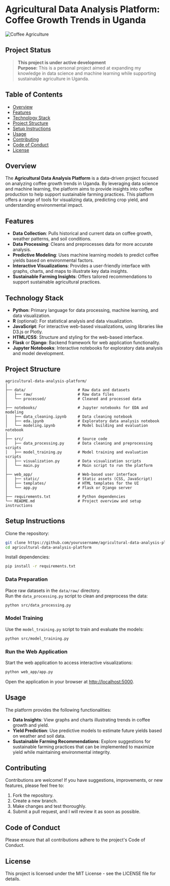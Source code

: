 # Agricultural Data Analysis Platform: Coffee Growth Trends in Uganda

![Coffee Agriculture](https://source.unsplash.com/featured/?coffee,farmland)

## Project Status
>
> **This project is under active development**  
> **Purpose:** This is a personal project aimed at expanding my knowledge in data science and machine learning while supporting sustainable agriculture in Uganda.  

## Table of Contents

- [Overview](#overview)
- [Features](#features)
- [Technology Stack](#technology-stack)
- [Project Structure](#project-structure)
- [Setup Instructions](#setup-instructions)
- [Usage](#usage)
- [Contributing](#contributing)
- [Code of Conduct](#code-of-conduct)
- [License](#license)

## Overview

The **Agricultural Data Analysis Platform** is a data-driven project focused on analyzing coffee growth trends in Uganda. By leveraging data science and machine learning, the platform aims to provide insights into coffee production to help support sustainable farming practices. This platform offers a range of tools for visualizing data, predicting crop yield, and understanding environmental impact.

## Features

- **Data Collection**: Pulls historical and current data on coffee growth, weather patterns, and soil conditions.
- **Data Processing**: Cleans and preprocesses data for more accurate analysis.
- **Predictive Modeling**: Uses machine learning models to predict coffee yields based on environmental factors.
- **Interactive Visualizations**: Provides a user-friendly interface with graphs, charts, and maps to illustrate key data insights.
- **Sustainable Farming Insights**: Offers tailored recommendations to support sustainable agricultural practices.

## Technology Stack

- **Python**: Primary language for data processing, machine learning, and data visualization.
- **R** (optional): For statistical analysis and data visualization.
- **JavaScript**: For interactive web-based visualizations, using libraries like D3.js or Plotly.
- **HTML/CSS**: Structure and styling for the web-based interface.
- **Flask** or **Django**: Backend framework for web application functionality.
- **Jupyter Notebooks**: Interactive notebooks for exploratory data analysis and model development.

## Project Structure

```plaintext
agricultural-data-analysis-platform/
│
├── data/                       # Raw data and datasets
│   ├── raw/                    # Raw data files
│   └── processed/              # Cleaned and processed data
│
├── notebooks/                  # Jupyter notebooks for EDA and modeling
│   ├── data_cleaning.ipynb     # Data cleaning notebook
│   ├── eda.ipynb               # Exploratory data analysis notebook
│   └── modeling.ipynb          # Model building and evaluation notebook
│
├── src/                        # Source code
│   ├── data_processing.py      # Data cleaning and preprocessing scripts
│   ├── model_training.py       # Model training and evaluation scripts
│   ├── visualization.py        # Data visualization scripts
│   └── main.py                 # Main script to run the platform
│
├── web_app/                    # Web-based user interface
│   ├── static/                 # Static assets (CSS, JavaScript)
│   ├── templates/              # HTML templates for the UI
│   └── app.py                  # Flask or Django server
│
├── requirements.txt            # Python dependencies
└── README.md                   # Project overview and setup instructions
```

## Setup Instructions

Clone the repository:

```bash
git clone https://github.com/yourusername/agricultural-data-analysis-platform.git
cd agricultural-data-analysis-platform
```

Install dependencies:

```bash
pip install -r requirements.txt
```

### Data Preparation

Place raw datasets in the `data/raw/` directory.  
Run the `data_processing.py` script to clean and preprocess the data:

```bash
python src/data_processing.py
```

### Model Training

Use the `model_training.py` script to train and evaluate the models:

```bash
python src/model_training.py
```

### Run the Web Application

Start the web application to access interactive visualizations:

```bash
python web_app/app.py
```

Open the application in your browser at [http://localhost:5000](http://localhost:5000).

## Usage

The platform provides the following functionalities:

- **Data Insights**: View graphs and charts illustrating trends in coffee growth and yield.
- **Yield Prediction**: Use predictive models to estimate future yields based on weather and soil data.
- **Sustainable Farming Recommendations**: Explore suggestions for sustainable farming practices that can be implemented to maximize yield while maintaining environmental integrity.

## Contributing

Contributions are welcome! If you have suggestions, improvements, or new features, please feel free to:

1. Fork the repository.
2. Create a new branch.
3. Make changes and test thoroughly.
4. Submit a pull request, and I will review it as soon as possible.

## Code of Conduct

Please ensure that all contributions adhere to the project's Code of Conduct.

## License

This project is licensed under the MIT License - see the LICENSE file for details.
